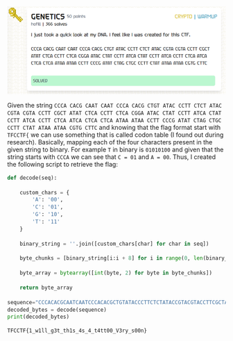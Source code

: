 <img src=".images/genetics.png">

Given the string `CCCA CACG CAAT CAAT CCCA CACG CTGT ATAC CCTT CTCT ATAC CGTA CGTA CCTT CGCT ATAT CTCA CCTT CTCA CGGA ATAC CTAT CCTT ATCA CTAT CCTT ATCA CCTT CTCA ATCA CTCA CTCA ATAA ATAA CCTT CCCG ATAT CTAG CTGC CCTT CTAT ATAA ATAA CGTG CTTC` and knowing that the flag format start with `TFCCTF{` we can use something that is called codon table (I found out during research). Basically, mapping each of the four characters present in the given string to binary. For example `T` in binary is `01010100` and given that the string starts with `CCCA` we can see that `C = 01` and `A = 00`. Thus, I created the following script to retrieve the flag:
```python
def decode(seq):

    custom_chars = {
        'A': '00',
        'C': '01',
        'G': '10',
        'T': '11'
    }

    binary_string = ''.join([custom_chars[char] for char in seq])

    byte_chunks = [binary_string[i:i + 8] for i in range(0, len(binary_string), 8)]

    byte_array = bytearray([int(byte, 2) for byte in byte_chunks])

    return byte_array

sequence="CCCACACGCAATCAATCCCACACGCTGTATACCCTTCTCTATACCGTACGTACCTTCGCTATATCTCACCTTCTCACGGAATACCTATCCTTATCACTATCCTTATCACCTTCTCAATCACTCACTCAATAAATAACCTTCCCGATATCTAGCTGCCCTTCTATATAAATAACGTGCTTC"
decoded_bytes = decode(sequence)
print(decoded_bytes)
```

`TFCCTF{1_w1ll_g3t_th1s_4s_4_t4tt00_V3ry_s00n}`
